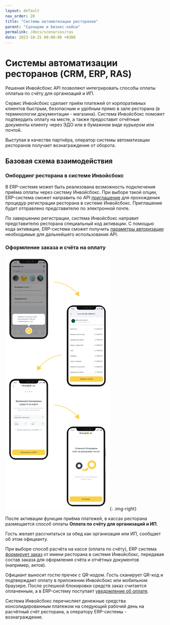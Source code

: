 ```yaml
---
layout: default
nav_order: 20
title: "Системы автоматизации ресторанов"
parent: "Сценарии и бизнес-кейсы"
permalink: /docs/scenarios/ras
date: 2023-10-25 00:00:00 +0300
---
```


# Системы автоматизации ресторанов (CRM, ERP, RAS)

Решения Инвойсбокс API позволяют интегрировать способы оплаты оплатыа по счёту для организаций и ИП.

Сервис Инвойсбокс сделает приём платежей от корпоративных клиентов быстрым, безопасным и удобным
прямо в зале ресторана (в терминологии документации - магазина). Система Инвойсбокс поможет
подтвердить оплату на месте, а также предоставит отчётные документы клиенту через ЭДО или в бумажном
виде курьером или почтой.

Выступая в качестве партнёра, оператор системы автоматизации ресторанов получает вознаграждение от оборота.

## Базовая схема взаимодействия

### Онбординг ресторана в системе Инвойсбокс

В ERP-системе может быть реализована возможность подключения приёма оплаты через систему Инвойсбокс.
При выборе такой опции, ERP-система сможет направить по API [приглашение](/docs/partner/integration/invite/)
для прохождения процедур регистрации ресторана в системе Инвойсбокс. Приглашение будет отправлено
представителю по электронной почте.

По завершению регистрации, система Инвойсбокс направит представителю ресторана специальный
код активации. С помощью кода активации, ERP-система сможет получить [параметры авторизации](/docs/partner/integration/activation/)
необходимые для дальнейшего использования API.

### Оформление заказа и счёта на оплату

![Ресторан](/assets/images/scenarios/rms.png){: .img-right}

После активации функции приёма платежей, в кассах ресторана размещается способ оплаты **Оплата по счёту для организаций и ИП**.

Гость желает рассчитаться за обед как организация или ИП, сообщает об этом официанту.

При выборе способ расчёта на кассе (оплата по счёту), ERP система [формирует заказ](/docs/merchant/order/create/)
от имени ресторана в системе Инвойсбокс, передавая состав заказа для оформления счёта и отчётных документов
(например, актов).

Официант выносит гостю пречек с QR-кодом. Гость сканирует QR-код и подтверждает оплату в приложении
Инвойсбокс или мобильном браузере. После успешной блокировки средств заказ считается оплаченным, а в
ERP-систему поступает [уведомление об оплате](/docs/merchant/notification).

Система Инвойсбокс перечисляет денежные средства консолидированным платежом на следующий рабочий день на
расчётный счёт ресторана, а оператору ERP-системы  - вознаграждение.

